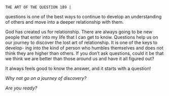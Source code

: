 ```
THE ART OF THE QUESTION 189 |
```
questions is one of the best ways to continue to develop an understanding of
others and move into a deeper relationship with them.

God has created us for relationship. There are always going to be new
people that enter into my life that I can get to know. Questions help us on our
journey to discover the lost art of relationship. It is one of the keys to develop-
ing into the kind of person who humbles themselves and does not think they
are higher than others. If you don’t ask questions, could it be that we think we
are better than those around us and have it all figured out?

It always feels good to know the answer, and it starts with a question!

_Why not go on a journey of discovery?_

_Are you ready?_